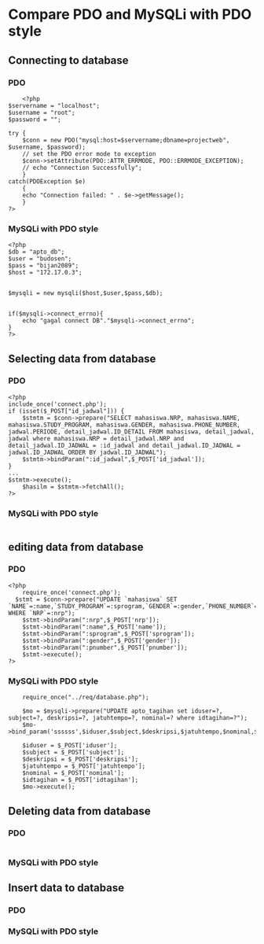 # Compare PDO and MySQLi with PDO style

## Connecting to database

### PDO
```
	<?php
$servername = "localhost";
$username = "root";
$password = "";

try {
    $conn = new PDO("mysql:host=$servername;dbname=projectweb", $username, $password);
    // set the PDO error mode to exception
    $conn->setAttribute(PDO::ATTR_ERRMODE, PDO::ERRMODE_EXCEPTION);
    // echo "Connection Successfully";
    }
catch(PDOException $e)
    {
    echo "Connection failed: " . $e->getMessage();
    }
?>
```

### MySQLi with PDO style
```
<?php
$db = "apto_db";
$user = "budosen";
$pass = "bijan2089";
$host = "172.17.0.3";


$mysqli = new mysqli($host,$user,$pass,$db);


if($mysqli->connect_errno){
	echo "gagal connect DB"."$mysqli->connect_errno";
}
?>
```
## Selecting data from database

### PDO
```
<?php
include_once('connect.php');
if (isset($_POST["id_jadwal"])) {
	$stmtm = $conn->prepare("SELECT mahasiswa.NRP, mahasiswa.NAME, mahasiswa.STUDY_PROGRAM, mahasiswa.GENDER, mahasiswa.PHONE_NUMBER, jadwal.PERIODE, detail_jadwal.ID_DETAIL FROM mahasiswa, detail_jadwal, jadwal where mahasiswa.NRP = detail_jadwal.NRP and detail_jadwal.ID_JADWAL = :id_jadwal and detail_jadwal.ID_JADWAL = jadwal.ID_JADWAL ORDER BY jadwal.ID_JADWAL");
	$stmtm->bindParam(":id_jadwal",$_POST['id_jadwal']);
}
...
$stmtm->execute();
	$hasilm = $stmtm->fetchAll();
?> 
```

### MySQLi with PDO style
```

```

## editing data from database

### PDO
```
<?php
	require_once('connect.php');
  $stmt = $conn->prepare("UPDATE `mahasiswa` SET `NAME`=:name,`STUDY_PROGRAM`=:sprogram,`GENDER`=:gender,`PHONE_NUMBER`=:pnumber WHERE `NRP`=:nrp");
    $stmt->bindParam(":nrp",$_POST['nrp']);
    $stmt->bindParam(":name",$_POST['name']);
    $stmt->bindParam(":sprogram",$_POST['sprogram']);
    $stmt->bindParam(":gender",$_POST['gender']);
    $stmt->bindParam(":pnumber",$_POST['pnumber']);
    $stmt->execute();
?>
```
### MySQLi with PDO style
```
    require_once("../req/database.php");

    $mo = $mysqli->prepare("UPDATE apto_tagihan set iduser=?, subject=?, deskripsi=?, jatuhtempo=?, nominal=? where idtagihan=?");
    $mo->bind_param('ssssss',$iduser,$subject,$deskripsi,$jatuhtempo,$nominal,$idtagihan);
    
    $iduser = $_POST['iduser'];
    $subject = $_POST['subject'];
    $deskripsi = $_POST['deskripsi'];
    $jatuhtempo = $_POST['jatuhtempo'];
    $nominal = $_POST['nominal'];
    $idtagihan = $_POST['idtagihan'];
    $mo->execute();
```
## Deleting data from database
### PDO
```
```
### MySQLi with PDO style

## Insert data to database
### PDO
### MySQLi with PDO style
